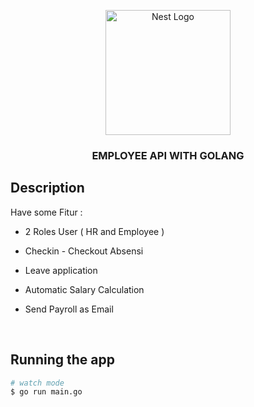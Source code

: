 <p align="center">
  <a href="http://nestjs.com/" target="blank"><img src="https://glints.com/id/lowongan/wp-content/uploads/2020/11/Golang-700x395-1-e1604625132833.png" width="200" alt="Nest Logo" /></a>
</p>
<h3 align="center">EMPLOYEE API WITH GOLANG</h3>

## Description

Have some Fitur :

- 2 Roles User ( HR and Employee )

- Checkin - Checkout Absensi

- Leave application

- Automatic Salary Calculation

- Send Payroll as Email

<br/>

## Running the app

```bash
# watch mode
$ go run main.go
```
